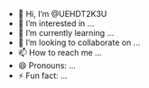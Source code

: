 - 👋 Hi, I’m @UEHDT2K3U
- 👀 I’m interested in ...
- 🌱 I’m currently learning ...
- 💞️ I’m looking to collaborate on ...
- 📫 How to reach me ...
- 😄 Pronouns: ...
- ⚡ Fun fact: ...

<!---
UEHDT2K3U/UEHDT2K3U is a ✨ special ✨ repository because its `README.md` (this file) appears on your GitHub profile.
You can click the Preview link to take a look at your changes.
--->
